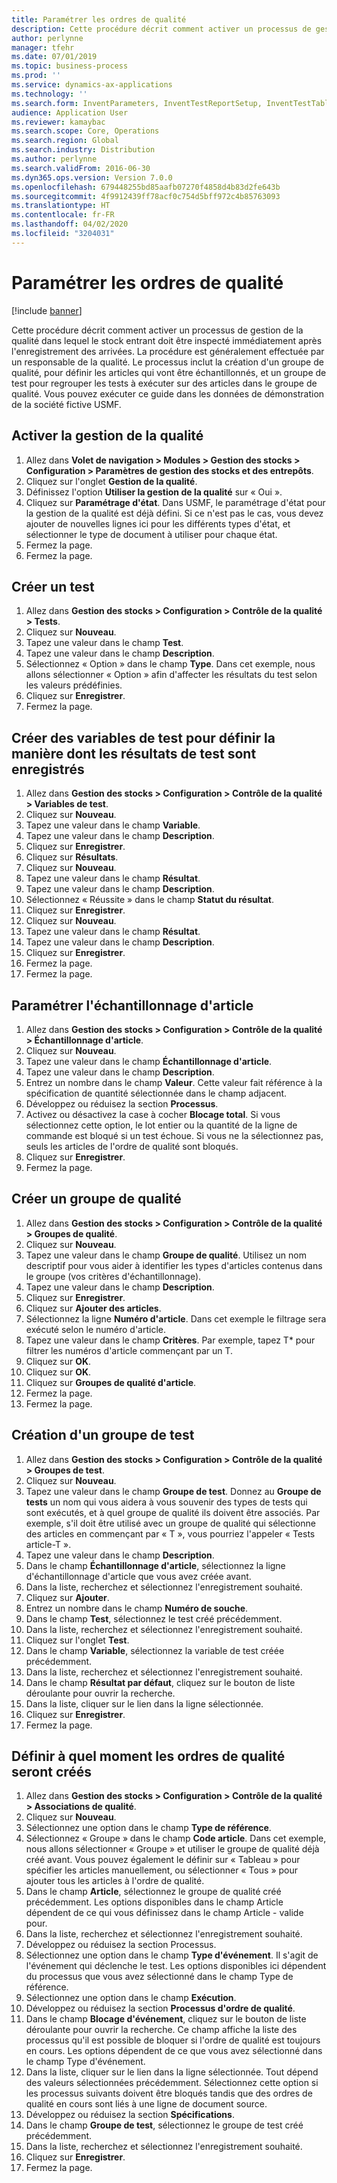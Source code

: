```yaml
---
title: Paramétrer les ordres de qualité
description: Cette procédure décrit comment activer un processus de gestion de la qualité dans lequel le stock entrant doit être inspecté immédiatement après l'enregistrement des arrivées.
author: perlynne
manager: tfehr
ms.date: 07/01/2019
ms.topic: business-process
ms.prod: ''
ms.service: dynamics-ax-applications
ms.technology: ''
ms.search.form: InventParameters, InventTestReportSetup, InventTestTable, DefaultDashboard, InventTestVariable, InventTestVariableOutcome, InventItemSampling, InventTestQualityGroup, InventTestItemQualityGroupAdd, SysQueryForm, InventTestItemQualityGroup, InventTestGroup, InventTestAssociationTable
audience: Application User
ms.reviewer: kamaybac
ms.search.scope: Core, Operations
ms.search.region: Global
ms.search.industry: Distribution
ms.author: perlynne
ms.search.validFrom: 2016-06-30
ms.dyn365.ops.version: Version 7.0.0
ms.openlocfilehash: 679448255bd85aafb07270f4858d4b83d2fe643b
ms.sourcegitcommit: 4f9912439ff78acf0c754d5bff972c4b85763093
ms.translationtype: HT
ms.contentlocale: fr-FR
ms.lasthandoff: 04/02/2020
ms.locfileid: "3204031"
---
```

# <a name="set-up-quality-orders"></a>Paramétrer les ordres de qualité

[!include [banner](../../includes/banner.md)]

Cette procédure décrit comment activer un processus de gestion de la qualité dans lequel le stock entrant doit être inspecté immédiatement après l'enregistrement des arrivées. La procédure est généralement effectuée par un responsable de la qualité. Le processus inclut la création d'un groupe de qualité, pour définir les articles qui vont être échantillonnés, et un groupe de test pour regrouper les tests à exécuter sur des articles dans le groupe de qualité. Vous pouvez exécuter ce guide dans les données de démonstration de la société fictive USMF.


## <a name="enable-quality-management"></a>Activer la gestion de la qualité
1. Allez dans **Volet de navigation > Modules > Gestion des stocks > Configuration > Paramètres de gestion des stocks et des entrepôts**.
2. Cliquez sur l'onglet **Gestion de la qualité**.
3. Définissez l'option **Utiliser la gestion de la qualité** sur « Oui ».
4. Cliquez sur **Paramétrage d'état**. Dans USMF, le paramétrage d'état pour la gestion de la qualité est déjà défini. Si ce n'est pas le cas, vous devez ajouter de nouvelles lignes ici pour les différents types d'état, et sélectionner le type de document à utiliser pour chaque état.  
5. Fermez la page.
6. Fermez la page.

## <a name="create-a-test"></a>Créer un test
1. Allez dans **Gestion des stocks > Configuration > Contrôle de la qualité > Tests**.
2. Cliquez sur **Nouveau**.
3. Tapez une valeur dans le champ **Test**.
4. Tapez une valeur dans le champ **Description**.
5. Sélectionnez « Option » dans le champ **Type**. Dans cet exemple, nous allons sélectionner « Option » afin d'affecter les résultats du test selon les valeurs prédéfinies.  
6. Cliquez sur **Enregistrer**.
7. Fermez la page.

## <a name="create-test-variables-to-define-the-way-test-results-are-recorded"></a>Créer des variables de test pour définir la manière dont les résultats de test sont enregistrés
1. Allez dans **Gestion des stocks > Configuration > Contrôle de la qualité > Variables de test**.
2. Cliquez sur **Nouveau**.
3. Tapez une valeur dans le champ **Variable**.
4. Tapez une valeur dans le champ **Description**.
5. Cliquez sur **Enregistrer**.
6. Cliquez sur **Résultats**.
7. Cliquez sur **Nouveau**.
8. Tapez une valeur dans le champ **Résultat**.
9. Tapez une valeur dans le champ **Description**.
10. Sélectionnez « Réussite » dans le champ **Statut du résultat**.
11. Cliquez sur **Enregistrer**.
12. Cliquez sur **Nouveau**.
13. Tapez une valeur dans le champ **Résultat**.
14. Tapez une valeur dans le champ **Description**.
15. Cliquez sur **Enregistrer**.
16. Fermez la page.
17. Fermez la page.

## <a name="set-up-item-sampling"></a>Paramétrer l'échantillonnage d'article
1. Allez dans **Gestion des stocks > Configuration > Contrôle de la qualité > Échantillonnage d'article**.
2. Cliquez sur **Nouveau**.
3. Tapez une valeur dans le champ **Échantillonnage d'article**.
4. Tapez une valeur dans le champ **Description**.
5. Entrez un nombre dans le champ **Valeur**. Cette valeur fait référence à la spécification de quantité sélectionnée dans le champ adjacent.  
6. Développez ou réduisez la section **Processus**.
7. Activez ou désactivez la case à cocher **Blocage total**. Si vous sélectionnez cette option, le lot entier ou la quantité de la ligne de commande est bloqué si un test échoue. Si vous ne la sélectionnez pas, seuls les articles de l'ordre de qualité sont bloqués.  
8. Cliquez sur **Enregistrer**.
9. Fermez la page.

## <a name="create-a-quality-group"></a>Créer un groupe de qualité
1. Allez dans **Gestion des stocks > Configuration > Contrôle de la qualité > Groupes de qualité**.
2. Cliquez sur **Nouveau**.
3. Tapez une valeur dans le champ **Groupe de qualité**. Utilisez un nom descriptif pour vous aider à identifier les types d'articles contenus dans le groupe (vos critères d'échantillonnage).  
4. Tapez une valeur dans le champ **Description**.
5. Cliquez sur **Enregistrer**.
6. Cliquez sur **Ajouter des articles**.
7. Sélectionnez la ligne **Numéro d'article**. Dans cet exemple le filtrage sera exécuté selon le numéro d'article.  
8. Tapez une valeur dans le champ **Critères**. Par exemple, tapez T* pour filtrer les numéros d'article commençant par un T.  
9. Cliquez sur **OK**.
10. Cliquez sur **OK**.
11. Cliquez sur **Groupes de qualité d'article**.
12. Fermez la page.
13. Fermez la page.

## <a name="create-a-test-group"></a>Création d'un groupe de test
1. Allez dans **Gestion des stocks > Configuration > Contrôle de la qualité > Groupes de test**.
2. Cliquez sur **Nouveau**.
3. Tapez une valeur dans le champ **Groupe de test**. Donnez au **Groupe de tests** un nom qui vous aidera à vous souvenir des types de tests qui sont exécutés, et à quel groupe de qualité ils doivent être associés. Par exemple, s'il doit être utilisé avec un groupe de qualité qui sélectionne des articles en commençant par « T », vous pourriez l'appeler « Tests article-T ».  
4. Tapez une valeur dans le champ **Description**.
5. Dans le champ **Échantillonnage d'article**, sélectionnez la ligne d'échantillonnage d'article que vous avez créée avant.
6. Dans la liste, recherchez et sélectionnez l'enregistrement souhaité.
7. Cliquez sur **Ajouter**.
8. Entrez un nombre dans le champ **Numéro de souche**.
9. Dans le champ **Test**, sélectionnez le test créé précédemment.
10. Dans la liste, recherchez et sélectionnez l'enregistrement souhaité.
11. Cliquez sur l'onglet **Test**.
12. Dans le champ **Variable**, sélectionnez la variable de test créée précédemment.
13. Dans la liste, recherchez et sélectionnez l'enregistrement souhaité.
14. Dans le champ **Résultat par défaut**, cliquez sur le bouton de liste déroulante pour ouvrir la recherche.
15. Dans la liste, cliquer sur le lien dans la ligne sélectionnée.
16. Cliquez sur **Enregistrer**.
17. Fermez la page.

## <a name="define-when-quality-orders-will-be-created"></a>Définir à quel moment les ordres de qualité seront créés
1. Allez dans **Gestion des stocks > Configuration > Contrôle de la qualité > Associations de qualité**.
2. Cliquez sur **Nouveau**.
3. Sélectionnez une option dans le champ **Type de référence**.
4. Sélectionnez « Groupe » dans le champ **Code article**. Dans cet exemple, nous allons sélectionner « Groupe » et utiliser le groupe de qualité déjà créé avant. Vous pouvez également le définir sur « Tableau » pour spécifier les articles manuellement, ou sélectionner « Tous » pour ajouter tous les articles à l'ordre de qualité.  
5. Dans le champ **Article**, sélectionnez le groupe de qualité créé précédemment. Les options disponibles dans le champ Article dépendent de ce qui vous définissez dans le champ Article - valide pour.  
6. Dans la liste, recherchez et sélectionnez l'enregistrement souhaité.
7. Développez ou réduisez la section Processus.
8. Sélectionnez une option dans le champ **Type d'événement**. Il s'agit de l'événement qui déclenche le test. Les options disponibles ici dépendent du processus que vous avez sélectionné dans le champ Type de référence.  
9. Sélectionnez une option dans le champ **Exécution**.
10. Développez ou réduisez la section **Processus d'ordre de qualité**.
11. Dans le champ **Blocage d'événement**, cliquez sur le bouton de liste déroulante pour ouvrir la recherche. Ce champ affiche la liste des processus qu'il est possible de bloquer si l'ordre de qualité est toujours en cours. Les options dépendent de ce que vous avez sélectionné dans le champ Type d'événement.  
12. Dans la liste, cliquer sur le lien dans la ligne sélectionnée. Tout dépend des valeurs sélectionnées précédemment. Sélectionnez cette option si les processus suivants doivent être bloqués tandis que des ordres de qualité en cours sont liés à une ligne de document source.  
13. Développez ou réduisez la section **Spécifications**.
14. Dans le champ **Groupe de test**, sélectionnez le groupe de test créé précédemment.
15. Dans la liste, recherchez et sélectionnez l'enregistrement souhaité.
16. Cliquez sur **Enregistrer**.
17. Fermez la page.

